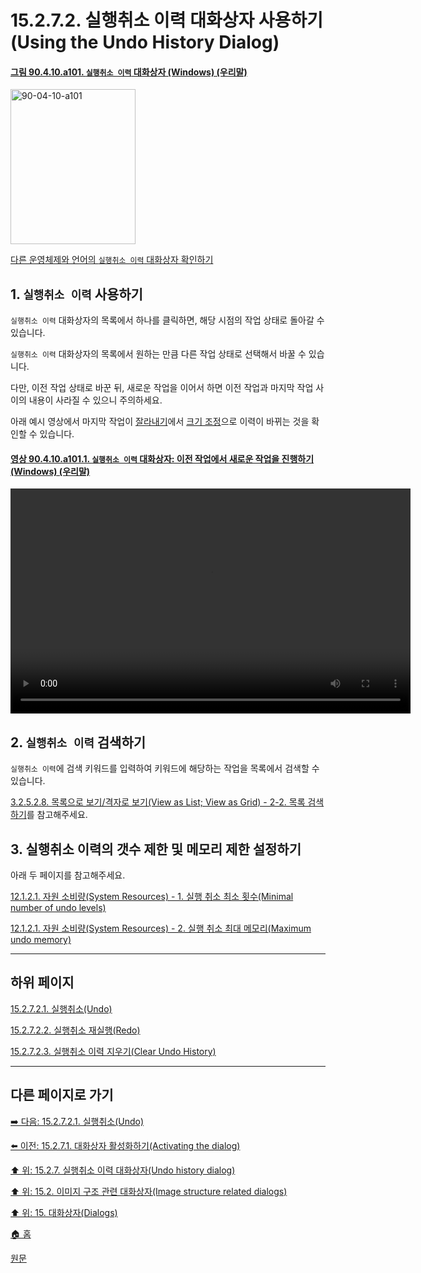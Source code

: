 # 15.2.7.2. 실행취소 이력 대화상자 사용하기(Using the Undo History Dialog)

<a id="90-04-10-a101"></a>

#### [그림 90.4.10.a101. `실행취소 이력` 대화상자 (Windows) (우리말)](./90-04-0010-undo_history.md#90-04-10-a101)
<img width="200" height="248" alt="90-04-10-a101" src="https://github.com/wonder13662/gimp/assets/15767104/21c0d751-e989-413d-bdfd-3e9ae4277306" />

[다른 운영체제와 언어의 `실행취소 이력` 대화상자 확인하기](./90-04-0010-undo_history.md#90-04-10-a102)

<a id="15-02-07-02-s1"></a>

## 1. `실행취소 이력` 사용하기

`실행취소 이력` 대화상자의 목록에서 하나를 클릭하면, 해당 시점의 작업 상태로 돌아갈 수 있습니다.

`실행취소 이력` 대화상자의 목록에서 원하는 만큼 다른 작업 상태로 선택해서 바꿀 수 있습니다.

다만, 이전 작업 상태로 바꾼 뒤, 새로운 작업을 이어서 하면 이전 작업과 마지막 작업 사이의 내용이 사라질 수 있으니 주의하세요.

아래 예시 영상에서 마지막 작업이 [잘라내기](./14-04-04-00-crop.md)에서 [크기 조정](./14-04-06-00-scale.md)으로 이력이 바뀌는 것을 확인할 수 있습니다.

<a id="90-04-10-a101-01"></a>

#### [영상 90.4.10.a101.1. `실행취소 이력` 대화상자: 이전 작업에서 새로운 작업을 진행하기  (Windows) (우리말)](./90-04-0010-undo_history.md#90-04-10-a101-01)
<video controls="controls" width="640" height="360" src="https://github.com/wonder13662/gimp/assets/15767104/ea8355e7-309d-43c8-aed9-57cc65ad89d5"></video>

<a id="15-02-07-02-s2"></a>

## 2. `실행취소 이력` 검색하기

`실행취소 이력`에 검색 키워드를 입력하여 키워드에 해당하는 작업을 목록에서 검색할 수 있습니다.

[3.2.5.2.8. 목록으로 보기/격자로 보기(View as List; View as Grid) - 2-2. 목록 검색하기](./03-02-05-02-08-view_as_list_or_grid.md#03-02-05-02-08-s4)를 참고해주세요.

## 3. 실행취소 이력의 갯수 제한 및 메모리 제한 설정하기
아래 두 페이지를 참고해주세요.

[12.1.2.1. 자원 소비량(System Resources) - 1. 실행 취소 최소 횟수(Minimal number of undo levels)](./12-01-02-01-resource_consumption.md#90-02-01-s1)

[12.1.2.1. 자원 소비량(System Resources) - 2. 실행 취소 최대 메모리(Maximum undo memory)](./12-01-02-01-resource_consumption.md#90-02-01-s2)

***

## 하위 페이지

[15.2.7.2.1. 실행취소(Undo)](./15-02-07-02-01-undo.md)

[15.2.7.2.2. 실행취소 재실행(Redo)](./15-02-07-02-02-redo.md)

[15.2.7.2.3. 실행취소 이력 지우기(Clear Undo History)](./15-02-07-02-03-clear_undo_history.md)

***

## 다른 페이지로 가기

[➡️ 다음: 15.2.7.2.1. 실행취소(Undo)](./15-02-07-02-01-undo.md)

[⬅️ 이전: 15.2.7.1. 대화상자 활성화하기(Activating the dialog)](./15-02-07-01-activating_the_dialog.md)

[⬆️ 위: 15.2.7. 실행취소 이력 대화상자(Undo history dialog)](./15-02-07-00-undo-history-dialog.md)

[⬆️ 위: 15.2. 이미지 구조 관련 대화상자(Image structure related dialogs)](./15-02-00-image-structure-related-dialogs.md)

[⬆️ 위: 15. 대화상자(Dialogs)](./15-00-dialogs.md)

[🏠 홈](./00-home.md)

[원문](https://docs.gimp.org/2.10/ko/gimp-undo-dialog.html#idm19025)